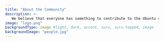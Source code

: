 ```yaml
---
title: "About the Community"
description: >-
   We believe that everyone has something to contribute to the Ubuntu community. Whether you are a passionate user, a developer, or a translator, you are invited to get involved in the Ubuntu-UK LoCo. We aim to provide free community support to users of the various flavours of Ubuntu as well as advocating the use of Ubuntu to individuals and organisations alike. Ubuntu-UK LoCo is in the rebuilding stage. This is part of the LoCo rejuvenation that is happening throughout the world.
image: "logo.png"
backgroundType: image #light, dark, accent, suru, suru-topped, image
backgroundImage: "people.jpg"
---
```

